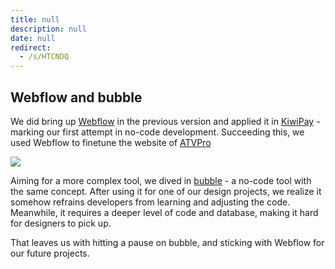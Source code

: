 ```yaml
---
title: null
description: null
date: null
redirect:
  - /s/HTCNDQ
---
```


## Webflow and bubble

We did bring up [Webflow](https://webflow.com/) in the previous version and applied it in [KiwiPay](https://kiwipay.webflow.io/) - marking our first attempt in no-code development. Succeeding this, we used Webflow to finetune the website of [ATVPro](https://atvpro.webflow.io/)

![](https://i.imgur.com/GcjPSma.jpg)

Aiming for a more complex tool, we dived in [bubble](https://bubble.io/) - a no-code tool with the same concept. After using it for one of our design projects, we realize it somehow refrains developers from learning and adjusting the code. Meanwhile, it requires a deeper level of code and database, making it hard for designers to pick up.

That leaves us with hitting a pause on bubble, and sticking with Webflow for our future projects.
